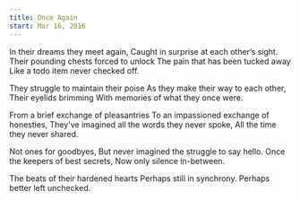 ```yaml
---
title: Once Again
start: Mar 16, 2016
---
```

In their dreams they meet again,
Caught in surprise at each other’s sight.
Their pounding chests forced to unlock
The pain that has been tucked away
Like a todo item never checked off.

They struggle to maintain their poise
As they make their way to each other,
Their eyelids brimming
With memories of what they once were.

From a brief exchange of pleasantries
To an impassioned exchange of honesties,
They've imagined all the words they never spoke,
All the time they never shared.

Not ones for goodbyes,
But never imagined the struggle to say hello.
Once the keepers of best secrets,
Now only silence in-between.

The beats of their hardened hearts
Perhaps still in synchrony.
Perhaps better left unchecked.